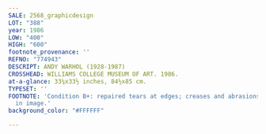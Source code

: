 ```yaml
---
SALE: 2568_graphicdesign
LOT: "388"
year: 1986
LOW: "400"
HIGH: "600"
footnote_provenance: ''
REFNO: "774943"
DESCRIPT: ANDY WARHOL (1928-1987)
CROSSHEAD: WILLIAMS COLLEGE MUSEUM OF ART. 1986.
at-a-glance: 33¼x33½ inches, 84½x85 cm.
TYPESET: ''
FOOTNOTE: 'Condition B+: repaired tears at edges; creases and abrasions at edges and
  in image.'
background_color: "#FFFFFF"

---
```

